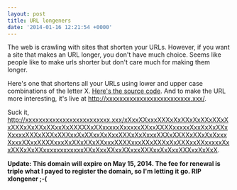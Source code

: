 ```yaml
---
layout: post
title: URL longeners
date: '2014-01-16 12:21:54 +0000'
---
```


The web is crawling with sites that shorten your URLs. However, if you want a site that makes an URL longer, you don't have much choice. Seems like people like to make urls shorter but don't care much for making them longer.

Here's one that shortens all your URLs using lower and upper case combinations of the letter X. <a href="http://github.com/punnie/xlongener">Here's the source code</a>. And to make the URL more interesting, it's live at <a href="http://xxxxxxxxxxxxxxxxxxxxxxxxx.xxx/" target="_blank">http://xxxxxxxxxxxxxxxxxxxxxxxxx.xxx/</a>.

Suck it, <a href="http://xxxxxxxxxxxxxxxxxxxxxxxxx.xxx/xXxxXXxxxXXXxXxXXxXxXXxXXxXxXXXxXxXXxXXxxXxXXXXXxXXxxxxxXxxxxxXXxxXXXXxxxxxXxxXxXxXXxXxxxxXXXxXXXxXXXxxXxXXxxXxXxxXXXxXxXxxxXXXxXXXXxXXxXxXxxxXxxxXXxxXXXXxxxXxXXxXXxXXxxxXXXXxxxXXxXXXxXxXXXxxXXxxxxxXxxXXXxXxXXxxxxxxxxxxxxXXxXxxXXxxXXxxxXXXxxXxXxxXXXxxXxXxX">http://xxxxxxxxxxxxxxxxxxxxxxxxx.xxx/xXxxXXxxxXXXxXxXXxXxXXxXXxXxXXXxXxXXxXXxxXxXXXXXxXXxxxxxXxxxxxXXxxXXXXxxxxxXxxXxXxXXxXxxxxXXXxXXXxXXXxxXxXXxxXxXxxXXXxXxXxxxXXXxXXXXxXXxXxXxxxXxxxXXxxXXXXxxxXxXXxXXxXXxxxXXXXxxxXXxXXXxXxXXXxxXXxxxxxXxxXXXxXxXXxxxxxxxxxxxxXXxXxxXXxxXXxxxXXXxxXxXxxXXXxxXxXxX</a>.

**Update: This domain will expire on May 15, 2014. The fee for renewal is triple what I payed to register the domain, so I'm letting it go. RIP xlongener ;-(**
